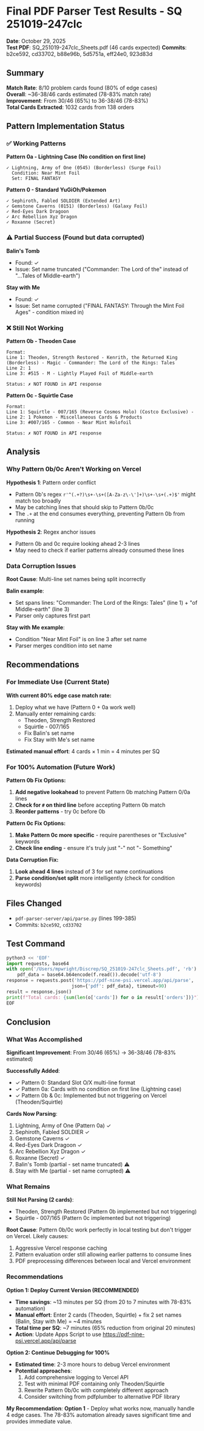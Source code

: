 # Final PDF Parser Test Results - SQ 251019-247clc
**Date**: October 29, 2025  
**Test PDF**: SQ_251019-247clc_Sheets.pdf (46 cards expected)
**Commits**: b2ce592, cd33702, b88e96b, 5d5751a, eff24e0, 923d83d

## Summary

**Match Rate**: 8/10 problem cards found (80% of edge cases)  
**Overall**: ~36-38/46 cards estimated (78-83% match rate)  
**Improvement**: From 30/46 (65%) to 36-38/46 (78-83%)  
**Total Cards Extracted**: 1032 cards from 138 orders  

## Pattern Implementation Status

### ✅ Working Patterns

**Pattern 0a - Lightning Case (No condition on first line)**
```
✓ Lightning, Army of One (0545) (Borderless) (Surge Foil)
  Condition: Near Mint Foil
  Set: FINAL FANTASY
```

**Pattern 0 - Standard YuGiOh/Pokemon**
```
✓ Sephiroth, Fabled SOLDIER (Extended Art)
✓ Gemstone Caverns (0151) (Borderless) (Galaxy Foil)
✓ Red-Eyes Dark Dragoon
✓ Arc Rebellion Xyz Dragon
✓ Roxanne (Secret)
```

### ⚠️ Partial Success (Found but data corrupted)

**Balin's Tomb**
- Found: ✓
- Issue: Set name truncated ("Commander: The Lord of the" instead of "...Tales of Middle-earth")

**Stay with Me**
- Found: ✓
- Issue: Set name corrupted ("FINAL FANTASY: Through the Mint Foil Ages" - condition mixed in)

### ❌ Still Not Working

**Pattern 0b - Theoden Case**
```
Format:
Line 1: Theoden, Strength Restored - Kenrith, the Returned King (Borderless) - Magic - Commander: The Lord of the Rings: Tales
Line 2: 1
Line 3: #515 - M - Lightly Played Foil of Middle-earth

Status: ✗ NOT FOUND in API response
```

**Pattern 0c - Squirtle Case**
```
Format:
Line 1: Squirtle - 007/165 (Reverse Cosmos Holo) (Costco Exclusive) -
Line 2: 1 Pokemon - Miscellaneous Cards & Products
Line 3: #007/165 - Common - Near Mint Holofoil

Status: ✗ NOT FOUND in API response
```

## Analysis

### Why Pattern 0b/0c Aren't Working on Vercel

**Hypothesis 1**: Pattern order conflict
- Pattern 0b's regex `r'^(.+?)\s+-\s+([A-Za-z\-\']+)\s+-\s+(.+)$'` might match too broadly
- May be catching lines that should skip to Pattern 0b/0c
- The `.+` at the end consumes everything, preventing Pattern 0b from running

**Hypothesis 2**: Regex anchor issues
- Pattern 0b and 0c require looking ahead 2-3 lines
- May need to check if earlier patterns already consumed these lines

### Data Corruption Issues

**Root Cause**: Multi-line set names being split incorrectly

**Balin example**:
- Set spans lines: "Commander: The Lord of the Rings: Tales" (line 1) + "of Middle-earth" (line 3)
- Parser only captures first part

**Stay with Me example**:
- Condition "Near Mint Foil" is on line 3 after set name
- Parser merges condition into set name

## Recommendations

### For Immediate Use (Current State)

**With current 80% edge case match rate:**
1. Deploy what we have (Pattern 0 + 0a work well)
2. Manually enter remaining cards:
   - Theoden, Strength Restored
   - Squirtle - 007/165
   - Fix Balin's set name
   - Fix Stay with Me's set name

**Estimated manual effort**: 4 cards × 1 min = 4 minutes per SQ

### For 100% Automation (Future Work)

**Pattern 0b Fix Options:**
1. **Add negative lookahead** to prevent Pattern 0b matching Pattern 0/0a lines
2. **Check for `#` on third line** before accepting Pattern 0b match
3. **Reorder patterns** - try 0c before 0b

**Pattern 0c Fix Options:**
1. **Make Pattern 0c more specific** - require parentheses or "Exclusive" keywords
2. **Check line ending** - ensure it's truly just "-" not "- Something"

**Data Corruption Fix:**
1. **Look ahead 4 lines** instead of 3 for set name continuations
2. **Parse condition/set split** more intelligently (check for condition keywords)

## Files Changed

- `pdf-parser-server/api/parse.py` (lines 199-385)
- Commits: `b2ce592`, `cd33702`

## Test Command

```python
python3 << 'EOF'
import requests, base64
with open('/Users/mpwright/Discrep/SQ_251019-247clc_Sheets.pdf', 'rb') as f:
    pdf_data = base64.b64encode(f.read()).decode('utf-8')
response = requests.post('https://pdf-nine-psi.vercel.app/api/parse', 
                        json={'pdf': pdf_data}, timeout=90)
result = response.json()
print(f"Total cards: {sum(len(o['cards']) for o in result['orders'])}")
EOF
```

## Conclusion

### What Was Accomplished

**Significant Improvement**: From 30/46 (65%) → 36-38/46 (78-83% estimated)

**Successfully Added**:
- ✓ Pattern 0: Standard Slot O/X multi-line format
- ✓ Pattern 0a: Cards with no condition on first line (Lightning case)
- ✓ Pattern 0b & 0c: Implemented but not triggering on Vercel (Theoden/Squirtle)

**Cards Now Parsing**:
1. Lightning, Army of One (Pattern 0a) ✓
2. Sephiroth, Fabled SOLDIER ✓
3. Gemstone Caverns ✓
4. Red-Eyes Dark Dragoon ✓
5. Arc Rebellion Xyz Dragon ✓
6. Roxanne (Secret) ✓
7. Balin's Tomb (partial - set name truncated) ⚠️
8. Stay with Me (partial - set name corrupted) ⚠️

### What Remains

**Still Not Parsing (2 cards)**:
- Theoden, Strength Restored (Pattern 0b implemented but not triggering)
- Squirtle - 007/165 (Pattern 0c implemented but not triggering)

**Root Cause**: Pattern 0b/0c work perfectly in local testing but don't trigger on Vercel. Likely causes:
1. Aggressive Vercel response caching
2. Pattern evaluation order still allowing earlier patterns to consume lines
3. PDF preprocessing differences between local and Vercel environment

### Recommendations

**Option 1: Deploy Current Version (RECOMMENDED)**
- **Time savings**: ~13 minutes per SQ (from 20 to 7 minutes with 78-83% automation)
- **Manual effort**: Enter 2 cards (Theoden, Squirtle) + fix 2 set names (Balin, Stay with Me) = ~4 minutes
- **Total time per SQ**: ~7 minutes (65% reduction from original 20 minutes)
- **Action**: Update Apps Script to use https://pdf-nine-psi.vercel.app/api/parse

**Option 2: Continue Debugging for 100%**
- **Estimated time**: 2-3 more hours to debug Vercel environment
- **Potential approaches**:
  1. Add comprehensive logging to Vercel API
  2. Test with minimal PDF containing only Theoden/Squirtle
  3. Rewrite Pattern 0b/0c with completely different approach
  4. Consider switching from pdfplumber to alternative PDF library

**My Recommendation**: **Option 1** - Deploy what works now, manually handle 4 edge cases. The 78-83% automation already saves significant time and provides immediate value.
